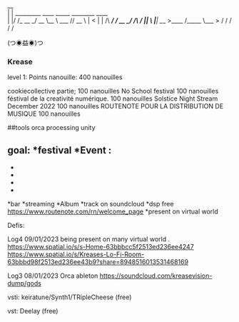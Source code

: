 

 __                                         
|  | _________   ____ _____  ________ ____  
|  |/ /\_  __ \_/ __ \\__  \ \___   // __ \ 
|    <  |  | \/\  ___/ / __ \_/    /\  ___/ 
|__|_ \ |__|    \___  >____  /_____ \\___  >
     \/             \/     \/      \/    \/ 

(つ◉益◉)つ



### Krease


level  1: 
Points nanouille: 400 nanouilles

cookiecollective partie;                  100 nanouilles
No School festival                        100 nanouilles
féstival de la creativité numérique.      100 nanouilles
Solstice Night Stream December 2022       100 nanouilles
ROUTENOTE POUR LA DISTRIBUTION DE MUSIQUE  100 nanouilles


##tools
orca
processing
unity


goal:
*festival
*Event :
-
-
-
-
-

*bar
*streaming
*Album
*track on soundcloud
*dsp free  https://www.routenote.com/rn/welcome_page
*present on  virtual world


Defis:






Log4 09/01/2023
being present on many virtual world .
https://www.spatial.io/s/s-Home-63bbbcc5f2513ed236ee4247
https://www.spatial.io/s/Kreases-Lo-Fi-Room-63bbbd98f2513ed236ee43b9?share=8948516013531468169

Log3 08/01/2023
Orca ableton
https://soundcloud.com/kreasevision-dump/gods    

vsti:
keiratune/Synth1/TRipleCheese  (free)

vst: Deelay (free)
